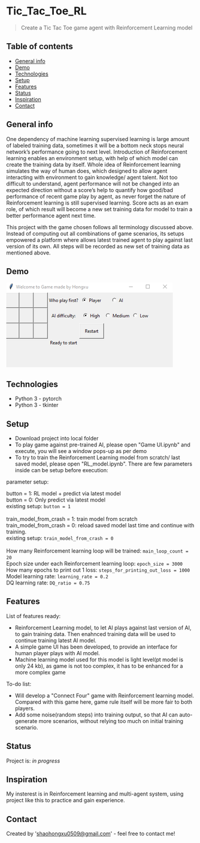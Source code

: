 # Tic_Tac_Toe_RL
> Create a Tic Tac Toe game agent with Reinforcement Learning model

## Table of contents
* [General info](#general-info)
* [Demo](#demo)
* [Technologies](#technologies)
* [Setup](#setup)
* [Features](#features)
* [Status](#status)
* [Inspiration](#inspiration)
* [Contact](#contact)

## General info
One dependency of machine learning supervised learning is large amount of labeled training data, sometimes it will be a bottom neck stops neural network’s performance going to next level. Introduction of Reinforcement learning enables an environment setup, with help of which model can create the training data by itself. Whole idea of Reinforcement learning simulates the way of human does, which designed to allow agent interacting with environment to gain knowledge/ agent talent. Not too difficult to understand, agent performance will not be changed into an expected direction without a score’s help to quantify how good/bad performance of recent game play by agent, as never forget the nature of Reinforcement learning is still supervised learning. Score acts as an exam role, of which result will become a new set training data for model to train a better performance agent next time. 

This project with the game chosen follows all terminology discussed above. Instead of computing out all combinations of game scenarios, its setups empowered a platform where allows latest trained agent to play against last version of its own. All steps will be recorded as new set of training data as mentioned above. 

## Demo
![Example Demo](img/AI.gif)

## Technologies
* Python 3 - pytorch
* Python 3 - tkinter

## Setup
* Download project into local folder
* To play game against pre-trained AI, please open "Game UI.ipynb" and execute, you will see a window pops-up as per demo
* To try to train the Reinforcement Learning model from scratch/ last saved model, please open "RL_model.ipynb". There are few parameters inside can be setup before execution:

parameter setup:

button = 1: RL model + predict via latest model <br />
button = 0: Only predict via latest model <br />
existing setup: `button = 1` <br />
<br />
train_model_from_crash = 1: train model from scratch <br />
train_model_from_crash = 0: reload saved model last time and continue with training. <br />
existing setup: `train_model_from_crash = 0` <br />
<br />
How many Reinforcement learning loop will be trained: `main_loop_count = 20` <br />
Epoch size under each Reinforcement learning loop: `epoch_size = 3000` <br />
How many epochs to print out 1 loss: `steps_for_printing_out_loss = 1000` <br />
Model learning rate: `learning_rate = 0.2` <br />
DQ learning rate: `DQ_ratio = 0.75` <br />

## Features
List of features ready:
* Reinforcement Learning model, to let AI plays against last version of AI, to gain training data. Then enahnced training data will be used to continue training latest AI model.
* A simple game UI has been developed, to provide an interface for human player plays with AI model.
* Machine learning model used for this model is light level(pt model is only 24 kb), as game is not too complex, it has to be enhanced for a more complex game 

To-do list:
* Will develop a "Connect Four" game with Reinforcement learning model. Compared with this game here, game rule itself will be more fair to both players.
* Add some noise(random steps) into training output, so that AI can auto-generate more scenarios, without relying too much on initial training scenario.

## Status
Project is: _in progress_

## Inspiration
My insterest is in Reinforcement learning and multi-agent system, using project like this to practice and gain experience.

## Contact
Created by 'shaohongxu0509@gmail.com' - feel free to contact me!